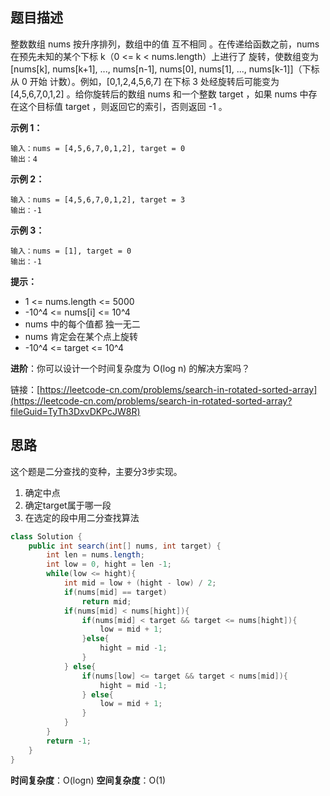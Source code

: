 ## 题目描述

整数数组 nums 按升序排列，数组中的值 互不相同 。在传递给函数之前，nums 在预先未知的某个下标 k（0 <= k < nums.length）上进行了 旋转，使数组变为 [nums[k], nums[k+1], ..., nums[n-1], nums[0], nums[1], ..., nums[k-1]]（下标 从 0 开始 计数）。例如，[0,1,2,4,5,6,7] 在下标 3 处经旋转后可能变为 [4,5,6,7,0,1,2] 。给你旋转后的数组 nums 和一个整数 target ，如果 nums 中存在这个目标值 target ，则返回它的索引，否则返回 -1 。

**示例 1：**

```shell
输入：nums = [4,5,6,7,0,1,2], target = 0
输出：4
```
**示例 2：**
```shell
输入：nums = [4,5,6,7,0,1,2], target = 3
输出：-1
```
**示例 3：**
```shell
输入：nums = [1], target = 0
输出：-1
```
**提示：**
* 1 <= nums.length <= 5000
* -10^4 <= nums[i] <= 10^4
* nums 中的每个值都 独一无二
* nums 肯定会在某个点上旋转
* -10^4 <= target <= 10^4

**进阶**：你可以设计一个时间复杂度为 O(log n) 的解决方案吗？

链接：[https://leetcode-cn.com/problems/search-in-rotated-sorted-array](https://leetcode-cn.com/problems/search-in-rotated-sorted-array?fileGuid=TyTh3DxvDKPcJW8R)

## 思路

这个题是二分查找的变种，主要分3步实现。

1. 确定中点
2. 确定target属于哪一段
3. 在选定的段中用二分查找算法
```java
class Solution {
    public int search(int[] nums, int target) {
        int len = nums.length;
        int low = 0, hight = len -1;
        while(low <= hight){
            int mid = low + (hight - low) / 2;
            if(nums[mid] == target)
                return mid;
            if(nums[mid] < nums[hight]){
                if(nums[mid] < target && target <= nums[hight]){
                    low = mid + 1;
                }else{
                    hight = mid -1;
                }
            } else{
                if(nums[low] <= target && target < nums[mid]){
                    hight = mid -1;
                } else{
                    low = mid + 1;
                }
            }
        }
        return -1;
    }
}
```
**时间复杂度**：O(logn)
**空间复杂度**：O(1)


